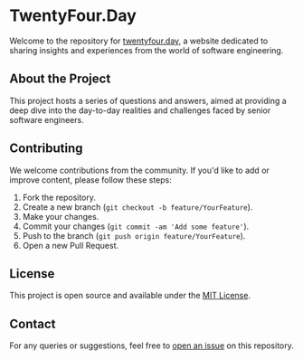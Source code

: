 # TwentyFour.Day

Welcome to the repository for [twentyfour.day](https://twentyfour.day), a website dedicated to sharing insights and experiences from the world of software engineering.

## About the Project

This project hosts a series of questions and answers, aimed at providing a deep dive into the day-to-day realities and challenges faced by senior software engineers.

## Contributing

We welcome contributions from the community. If you'd like to add or improve content, please follow these steps:

1. Fork the repository.
2. Create a new branch (`git checkout -b feature/YourFeature`).
3. Make your changes.
4. Commit your changes (`git commit -am 'Add some feature'`).
5. Push to the branch (`git push origin feature/YourFeature`).
6. Open a new Pull Request.

## License

This project is open source and available under the [MIT License](LICENSE).

## Contact

For any queries or suggestions, feel free to [open an issue](https://github.com/yourgithubusername/twentyfour.day/issues) on this repository.
